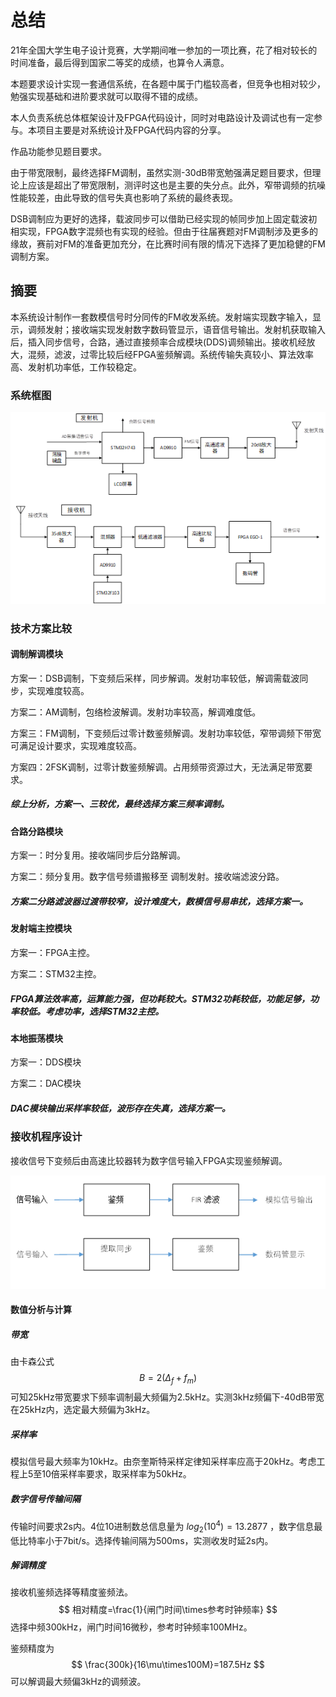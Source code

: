 # 总结

21年全国大学生电子设计竞赛，大学期间唯一参加的一项比赛，花了相对较长的时间准备，最后得到国家二等奖的成绩，也算令人满意。

本题要求设计实现一套通信系统，在各题中属于门槛较高者，但竞争也相对较少，勉强实现基础和进阶要求就可以取得不错的成绩。

本人负责系统总体框架设计及FPGA代码设计，同时对电路设计及调试也有一定参与。本项目主要是对系统设计及FPGA代码内容的分享。

作品功能参见题目要求。

由于带宽限制，最终选择FM调制，虽然实测-30dB带宽勉强满足题目要求，但理论上应该是超出了带宽限制，测评时这也是主要的失分点。此外，窄带调频的抗噪性能较差，由此导致的信号失真也影响了系统的最终表现。

DSB调制应为更好的选择，载波同步可以借助已经实现的帧同步加上固定载波初相实现，FPGA数字混频也有实现的经验。但由于往届赛题对FM调制涉及更多的缘故，赛前对FM的准备更加充分，在比赛时间有限的情况下选择了更加稳健的FM调制方案。



## 摘要

本系统设计制作一套数模信号时分同传的FM收发系统。发射端实现数字输入，显示，调频发射；接收端实现发射数字数码管显示，语音信号输出。发射机获取输入后，插入同步信号，合路，通过直接频率合成模块(DDS)调频输出。接收机经放大，混频，滤波，过零比较后经FPGA鉴频解调。系统传输失真较小、算法效率高、发射机功率低，工作较稳定。



### 系统框图

![p1](./images/p1.png)



### 技术方案比较

#### 调制解调模块

方案一：DSB调制，下变频后采样，同步解调。发射功率较低，解调需载波同步，实现难度较高。

方案二：AM调制，包络检波解调。发射功率较高，解调难度低。

方案三：FM调制，下变频后过零计数鉴频解调。发射功率较低，窄带调频下带宽可满足设计要求，实现难度较高。

方案四：2FSK调制，过零计数鉴频解调。占用频带资源过大，无法满足带宽要求。

##### 综上分析，方案一、三较优，最终选择方案三频率调制。



#### 合路分路模块

方案一：时分复用。接收端同步后分路解调。

方案二：频分复用。数字信号频谱搬移至  调制发射。接收端滤波分路。

##### 方案二分路滤波器过渡带较窄，设计难度大，数模信号易串扰，选择方案一。



#### 发射端主控模块

方案一：FPGA主控。

方案二：STM32主控。

##### FPGA算法效率高，运算能力强，但功耗较大。STM32功耗较低，功能足够，功率较低。考虑功率，选择STM32主控。



#### 本地振荡模块

方案一：DDS模块

方案二：DAC模块

##### DAC模块输出采样率较低，波形存在失真，选择方案一。



### 接收机程序设计

接收信号下变频后由高速比较器转为数字信号输入FPGA实现鉴频解调。

![p2](./images/p2.png)





#### 数值分析与计算

##### 带宽

由卡森公式
$$
B=2(\Delta_f+f_m)
$$
可知25kHz带宽要求下频率调制最大频偏为2.5kHz。实测3kHz频偏下-40dB带宽在25kHz内，选定最大频偏为3kHz。

##### 采样率

模拟信号最大频率为10kHz。由奈奎斯特采样定律知采样率应高于20kHz。考虑工程上5至10倍采样率要求，取采样率为50kHz。

##### 数字信号传输间隔

传输时间要求2s内。4位10进制数总信息量为
$log_2(10^4)=13.2877$
，数字信息最低比特率小于7bit/s。选择传输间隔为500ms，实测收发时延2s内。

##### 解调精度

  接收机鉴频选择等精度鉴频法。
$$
相对精度=\frac{1}{闸门时间\times参考时钟频率}
$$
选择中频300kHz，闸门时间16微秒，参考时钟频率100MHz。

鉴频精度为
$$
\frac{300k}{16\mu\times100M}=187.5Hz
$$
 可以解调最大频偏3kHz的调频波。

